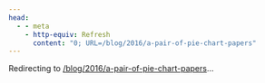 ```yaml
---
head:
  - - meta
    - http-equiv: Refresh
      content: "0; URL=/blog/2016/a-pair-of-pie-chart-papers"
---
```


Redirecting to <a href="/blog/2016/a-pair-of-pie-chart-papers">/blog/2016/a-pair-of-pie-chart-papers</a>…
